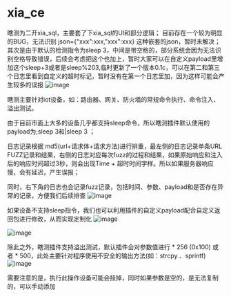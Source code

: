 # xia_ce
瞎测为二开xia_sql，主要套了下xia_sql的UI和部分逻辑；
目前存在一个较为明显的BUG，无法识别 json={"xxx":xxx,"xxx":xxx} 这种嵌套的json，暂时未解决；其次是由于默认的检测指令为sleep 3，中间是带空格的，部分系统会因为无法识别空格导致错误，后续会考虑把这个也加上，暂时大家可以在自定义payload里增加这个sleep+3或者是sleep%203,临时更新了一个版本0.1c，可以在第二和第三个日志里看到自定义的超时标记，暂时没有在第一个日志里加，因为这样可能会产生较多的误报
![image](https://github.com/user-attachments/assets/32cc273c-9d4e-4281-8e65-9321bb6ef826)

瞎测主要针对iot设备，如：路由器、网关、防火墙的常规命令执行、命令注入、溢出测试。

由于目前市面上大多的设备几乎都支持sleep命令，所以瞎测插件默认使用的payload为;sleep 3和|sleep 3 ；

日志记录根据 md5(url+请求体+请求方法)进行排重，最左侧的日志记录单条URL FUZZ记录和结果，右侧的日志对应每次fuzz的过程和结果，如果原始响应和注入后的响应时间超过3秒，则会出现Time + 超时时间字样。所以如果服务器响应慢，会有延迟，产生误报；

同时，右下角的日志也会记录fuzz记录，包括时间、参数、payload和是否存在异常的记录，方便我们后续排查
![image](https://github.com/user-attachments/assets/d2d25710-d6e5-4858-886a-d9e9d8bf3870)

如果设备不支持sleep指令，我们也可以利用插件的自定义payload配合自定义返回包进行修改，从而实现定制化
![image](https://github.com/user-attachments/assets/4b010550-ae01-4d5a-a6e0-9709ed42ab51)

![image](https://github.com/user-attachments/assets/36be9f6b-ebdb-4f3e-9706-faf365f59653)

除此之外，瞎测插件支持溢出测试，默认插件会对参数值进行 * 256 (0x100) 或者 * 500，此处主要针对程序使用不安全的输出方法(如：strcpy 、sprintf)
![image](https://github.com/user-attachments/assets/a2ee9b18-ac3e-4c29-b2a4-e416835e1f35)

需要注意的是，执行此操作设备可能会挂掉，同时如果参数是空的，是无法复制的，可以手动添加


